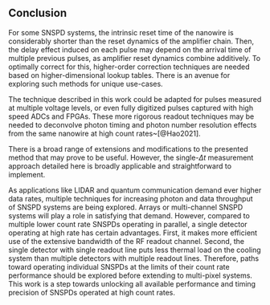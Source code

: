 ## Conclusion

For some SNSPD systems, the intrinsic reset time of the nanowire is considerably shorter than the reset dynamics of the amplifier chain. Then, the delay effect induced on each pulse may depend on the arrival time of multiple previous pulses, as amplifier reset dynamics combine additively. To optimally correct for this, higher-order correction techniques are needed based on higher-dimensional lookup tables. There is an avenue for exploring such methods for unique use-cases. 

The technique described in this work could be adapted for pulses measured at multiple voltage levels, or even fully digitized pulses captured with high speed ADCs and FPGAs. These more rigorous readout techniques may be needed to deconvolve photon timing and photon number resolution effects from the same nanowire at high count rates~[@Hao2021]. 

There is a broad range of extensions and modifications to the presented method that may prove to be useful.  However, the single-$\Delta t$ measurement approach detailed here is broadly applicable and straightforward to implement. 

As applications like LIDAR and quantum communication demand ever higher data rates, multiple techniques for increasing photon and data throughput of SNSPD systems are being explored. Arrays or multi-channel SNSPD systems will play a role in satisfying that demand. However, compared to multiple lower count rate SNSPDs operating in parallel, a single detector operating at high rate has certain advantages. First, it makes more efficient use of the extensive bandwidth of the RF readout channel. Second, the single detector with single readout line puts less thermal load on the cooling system than multiple detectors with multiple readout lines. Therefore, paths toward operating individual SNSPDs at the limits of their count rate performance should be explored before extending to multi-pixel systems. This work is a step towards unlocking all available performance and timing precision of SNSPDs operated at high count rates.
